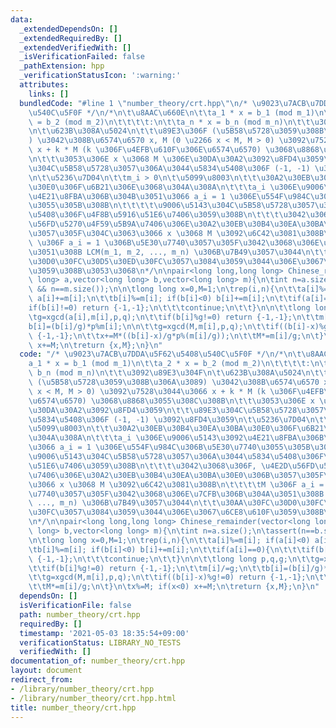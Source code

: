 ```yaml
---
data:
  _extendedDependsOn: []
  _extendedRequiredBy: []
  _extendedVerifiedWith: []
  _isVerificationFailed: false
  _pathExtension: hpp
  _verificationStatusIcon: ':warning:'
  attributes:
    links: []
  bundledCode: "#line 1 \"number_theory/crt.hpp\"\n/* \u9023\u7ACB\u7DDA\u5F62\u5408\
    \u540C\u5F0F */\n/*\n\t\u8AAC\u660E\n\t\ta_1 * x = b_1 (mod m_1)\n\t\ta_2 * x\
    \ = b_2 (mod m_2)\n\t\t\t\t:\n\t\ta_n * x = b_n (mod m_n)\n\t\t\u3092\u89E3\u304F\
    \n\t\u623B\u308A\u5024\n\t\t\u89E3\u306F (\u5B58\u5728\u3059\u308B\u306A\u3089\
    ) \u3042\u308B\u6574\u6570 x, M (0 \u2266 x < M, M > 0) \u3092\u7528\u3044\u3066\
    \ x + k * M (k \u306F\u4EFB\u610F\u306E\u6574\u6570) \u3068\u8868\u3055\u308C\u308B\
    \n\t\t\u3053\u306E x \u3068 M \u306E\u30DA\u30A2\u3092\u8FD4\u3059\n\t\t\u89E3\
    \u304C\u5B58\u5728\u3057\u306A\u3044\u5834\u5408\u306F (-1, -1) \u3092\u8FD4\u3059\
    \n\t\u5236\u7D04\n\t\tm_i > 0\n\t\u5099\u8003\n\t\t\u30A2\u30EB\u30B4\u30EA\u30BA\
    \u30E0\u306F\u6B21\u306E\u3068\u304A\u308A\n\t\t\ta_i \u306E\u9006\u5143\u3092\
    \u4E21\u8FBA\u306B\u304B\u3051\u3066 a_i = 1 \u306E\u554F\u984C\u306B\u5E30\u7740\
    \u3055\u305B\u308B\n\t\t\t\t\u9006\u5143\u304C\u5B58\u5728\u3057\u306A\u3044\u5834\
    \u5408\u306F\u4F8B\u5916\u51E6\u7406\u3059\u308B\n\t\t\t\u3042\u3068\u306F, \u4E2D\
    \u56FD\u5270\u4F59\u5B9A\u7406\u306E\u30A2\u30EB\u30B4\u30EA\u30BA\u30E0\u306B\
    \u3057\u305F\u304C\u3063\u3066 x \u3068 M \u3092\u6C42\u3081\u308B\n\t\t\t\tM\
    \ \u306F a_i = 1 \u306B\u5E30\u7740\u3057\u305F\u3042\u3068\u306E\u7CFB\u306B\u304A\
    \u3051\u308B LCM(m_1, m_2, ..., m_n) \u306B\u7B49\u3057\u3044\n\t\t\u30AA\u30FC\
    \u30D0\u30FC\u30D5\u30ED\u30FC\u3057\u3084\u3059\u3044\u306E\u3067\u6CE8\u610F\
    \u3059\u308B\u3053\u3068\n*/\n\npair<long long,long long> Chinese_remainder(vector<long\
    \ long> a,vector<long long> b,vector<long long> m){\n\tint n=a.size();\n\tassert(n==b.size()\
    \ && n==m.size());\n\n\tlong long x=0,M=1;\n\trep(i,n){\n\t\ta[i]%=m[i]; if(a[i]<0)\
    \ a[i]+=m[i];\n\t\tb[i]%=m[i]; if(b[i]<0) b[i]+=m[i];\n\t\tif(a[i]==0){\n\t\t\t\
    if(b[i]!=0) return {-1,-1};\n\t\t\tcontinue;\n\t\t}\n\n\t\tlong long p,q,g;\n\t\
    \tg=xgcd(a[i],m[i],p,q);\n\t\tif(b[i]%g!=0) return {-1,-1};\n\t\tm[i]/=g;\n\t\t\
    b[i]=(b[i]/g)*p%m[i];\n\n\t\tg=xgcd(M,m[i],p,q);\n\t\tif((b[i]-x)%g!=0) return\
    \ {-1,-1};\n\t\tx+=M*((b[i]-x)/g*p%(m[i]/g));\n\t\tM*=m[i]/g;\n\t}\n\tx%=M; if(x<0)\
    \ x+=M;\n\treturn {x,M};\n}\n"
  code: "/* \u9023\u7ACB\u7DDA\u5F62\u5408\u540C\u5F0F */\n/*\n\t\u8AAC\u660E\n\t\t\
    a_1 * x = b_1 (mod m_1)\n\t\ta_2 * x = b_2 (mod m_2)\n\t\t\t\t:\n\t\ta_n * x =\
    \ b_n (mod m_n)\n\t\t\u3092\u89E3\u304F\n\t\u623B\u308A\u5024\n\t\t\u89E3\u306F\
    \ (\u5B58\u5728\u3059\u308B\u306A\u3089) \u3042\u308B\u6574\u6570 x, M (0 \u2266\
    \ x < M, M > 0) \u3092\u7528\u3044\u3066 x + k * M (k \u306F\u4EFB\u610F\u306E\
    \u6574\u6570) \u3068\u8868\u3055\u308C\u308B\n\t\t\u3053\u306E x \u3068 M \u306E\
    \u30DA\u30A2\u3092\u8FD4\u3059\n\t\t\u89E3\u304C\u5B58\u5728\u3057\u306A\u3044\
    \u5834\u5408\u306F (-1, -1) \u3092\u8FD4\u3059\n\t\u5236\u7D04\n\t\tm_i > 0\n\t\
    \u5099\u8003\n\t\t\u30A2\u30EB\u30B4\u30EA\u30BA\u30E0\u306F\u6B21\u306E\u3068\
    \u304A\u308A\n\t\t\ta_i \u306E\u9006\u5143\u3092\u4E21\u8FBA\u306B\u304B\u3051\
    \u3066 a_i = 1 \u306E\u554F\u984C\u306B\u5E30\u7740\u3055\u305B\u308B\n\t\t\t\t\
    \u9006\u5143\u304C\u5B58\u5728\u3057\u306A\u3044\u5834\u5408\u306F\u4F8B\u5916\
    \u51E6\u7406\u3059\u308B\n\t\t\t\u3042\u3068\u306F, \u4E2D\u56FD\u5270\u4F59\u5B9A\
    \u7406\u306E\u30A2\u30EB\u30B4\u30EA\u30BA\u30E0\u306B\u3057\u305F\u304C\u3063\
    \u3066 x \u3068 M \u3092\u6C42\u3081\u308B\n\t\t\t\tM \u306F a_i = 1 \u306B\u5E30\
    \u7740\u3057\u305F\u3042\u3068\u306E\u7CFB\u306B\u304A\u3051\u308B LCM(m_1, m_2,\
    \ ..., m_n) \u306B\u7B49\u3057\u3044\n\t\t\u30AA\u30FC\u30D0\u30FC\u30D5\u30ED\
    \u30FC\u3057\u3084\u3059\u3044\u306E\u3067\u6CE8\u610F\u3059\u308B\u3053\u3068\
    \n*/\n\npair<long long,long long> Chinese_remainder(vector<long long> a,vector<long\
    \ long> b,vector<long long> m){\n\tint n=a.size();\n\tassert(n==b.size() && n==m.size());\n\
    \n\tlong long x=0,M=1;\n\trep(i,n){\n\t\ta[i]%=m[i]; if(a[i]<0) a[i]+=m[i];\n\t\
    \tb[i]%=m[i]; if(b[i]<0) b[i]+=m[i];\n\t\tif(a[i]==0){\n\t\t\tif(b[i]!=0) return\
    \ {-1,-1};\n\t\t\tcontinue;\n\t\t}\n\n\t\tlong long p,q,g;\n\t\tg=xgcd(a[i],m[i],p,q);\n\
    \t\tif(b[i]%g!=0) return {-1,-1};\n\t\tm[i]/=g;\n\t\tb[i]=(b[i]/g)*p%m[i];\n\n\
    \t\tg=xgcd(M,m[i],p,q);\n\t\tif((b[i]-x)%g!=0) return {-1,-1};\n\t\tx+=M*((b[i]-x)/g*p%(m[i]/g));\n\
    \t\tM*=m[i]/g;\n\t}\n\tx%=M; if(x<0) x+=M;\n\treturn {x,M};\n}\n"
  dependsOn: []
  isVerificationFile: false
  path: number_theory/crt.hpp
  requiredBy: []
  timestamp: '2021-05-03 18:35:54+09:00'
  verificationStatus: LIBRARY_NO_TESTS
  verifiedWith: []
documentation_of: number_theory/crt.hpp
layout: document
redirect_from:
- /library/number_theory/crt.hpp
- /library/number_theory/crt.hpp.html
title: number_theory/crt.hpp
---
```

